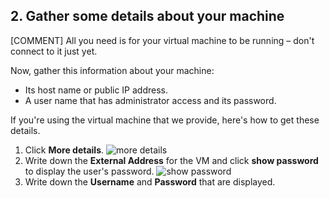 ## 2. Gather some details about your machine

[COMMENT] All you need is for your virtual machine to be running &ndash; don't connect to it just yet.

Now, gather this information about your machine:

* Its host name or public IP address.
* A user name that has administrator access and its password.

If you're using the virtual machine that we provide, here's how to get these details.

1. Click **More details**.
![more details](/assets/images/quickstart/nodes/cloud-share/centos-more-details.png)
1. Write down the **External Address** for the VM and click **show password** to display the user's password.
![show password](/assets/images/quickstart/nodes/cloud-share/centos-show-password.png)
1. Write down the **Username** and **Password** that are displayed.
